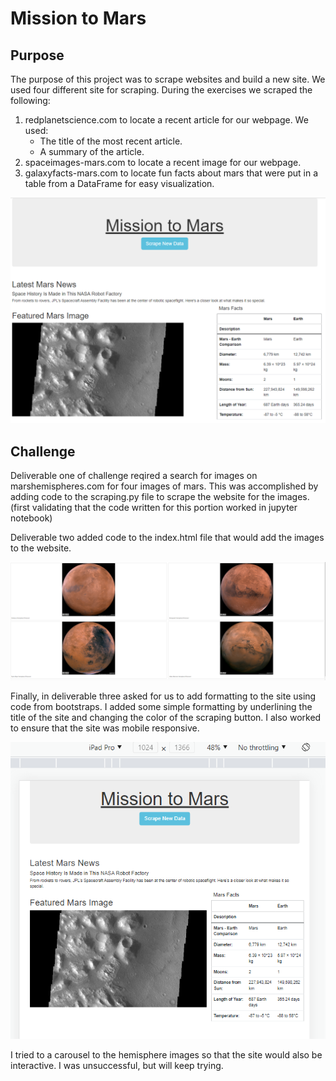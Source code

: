 # Mission to Mars

## Purpose
The purpose of this project was to scrape websites and build a new site.  We used four different site for scraping.  During the exercises we scraped the following:

1. redplanetscience.com to locate a recent article for our webpage.  We used:
    * The title of the most recent article.
    * A summary of the article.
2. spaceimages-mars.com to locate a recent image for our webpage.
3. galaxyfacts-mars.com to locate fun facts about mars that were put in a table from a DataFrame for easy visualization.

![]( Resources/webpage.PNG)

## Challenge 

Deliverable one of challenge reqired a search for images on marshemispheres.com for four images of mars.  This was accomplished by adding code to the scraping.py file to scrape the website for the images. (first validating that the code written for this portion worked in jupyter notebook)

Deliverable two added code to the index.html file that would add the images to the website.

![](Resources/hemispheres.png)

Finally, in deliverable three asked for us to add formatting to the site using code from bootstraps. I added some simple formatting by underlining the title of the site and changing the color of the scraping button.  I also worked to ensure that the site was mobile responsive.

![]( Resources/mobileready.png)

I tried to a carousel to the hemisphere images so that the site would also be interactive.  I was unsuccessful, but will keep trying.